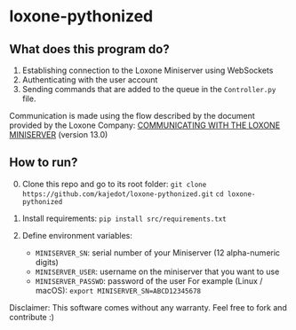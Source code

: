 # loxone-pythonized

## What does this program do?
1. Establishing connection to the Loxone Miniserver using WebSockets
2. Authenticating with the user account
3. Sending commands that are added to the queue in the `Controller.py` file.

Communication is made using the flow described by the document provided by the Loxone Company: [COMMUNICATING WITH
THE LOXONE MINISERVER](https://www.loxone.com/dede/wp-content/uploads/sites/2/2022/06/1300_Communicating-with-the-Miniserver.pdf#h.59u218wukskj) (version 13.0)

## How to run?
0. Clone this repo and go to its root folder:
  `git clone https://github.com/kajedot/loxone-pythonized.git`
  `cd loxone-pythonized`
  
1. Install requirements:
`pip install src/requirements.txt`

2. Define environment variables:
   - `MINISERVER_SN`: serial number of your Miniserver (12 alpha-numeric digits)
   - `MINISERVER_USER`: username on the miniserver that you want to use
   - `MINISERVER_PASSWD`: password of the user
  For example (Linux / macOS):
  `export MINISERVER_SN=ABCD12345678`

Disclaimer:
This software comes without any warranty. 
Feel free to fork and contribute :)

